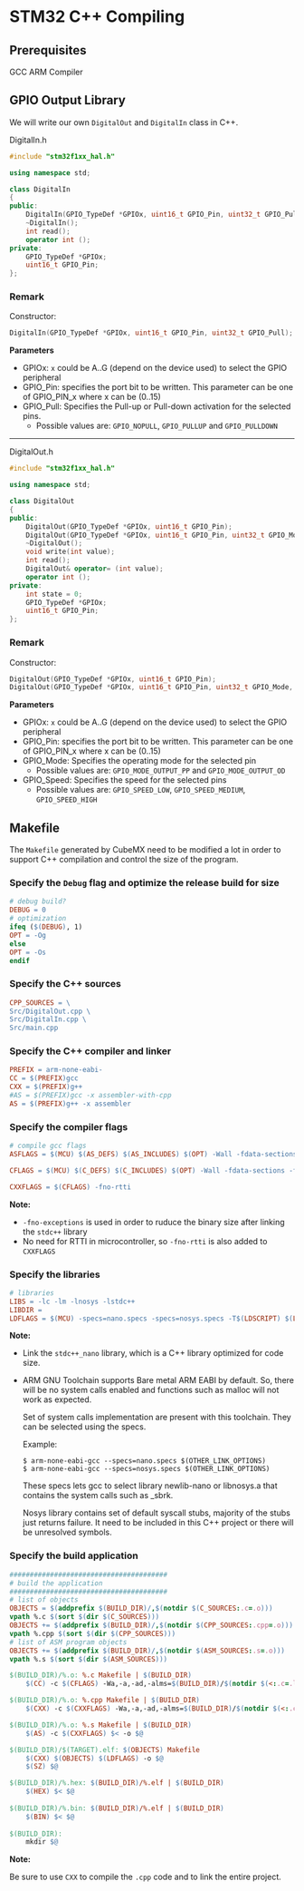 # STM32 C++ Compiling

## Prerequisites

GCC ARM Compiler

## GPIO Output Library

We will write our own `DigitalOut` and `DigitalIn` class in C++.

DigitalIn.h

```C++
#include "stm32f1xx_hal.h"

using namespace std;

class DigitalIn
{
public:
    DigitalIn(GPIO_TypeDef *GPIOx, uint16_t GPIO_Pin, uint32_t GPIO_Pull);
    ~DigitalIn();
    int read();
    operator int ();
private:
    GPIO_TypeDef *GPIOx;
    uint16_t GPIO_Pin;
};
```

### Remark

Constructor:

```C++
DigitalIn(GPIO_TypeDef *GPIOx, uint16_t GPIO_Pin, uint32_t GPIO_Pull);
```

**Parameters**

* GPIOx: `x` could be A..G (depend on the device used) to select the GPIO peripheral
* GPIO_Pin: specifies the port bit to be written. This parameter can be one of GPIO_PIN_x where x can be (0..15)
* GPIO_Pull: Specifies the Pull-up or Pull-down activation for the selected pins.
  * Possible values are: `GPIO_NOPULL`, `GPIO_PULLUP` and `GPIO_PULLDOWN`

***

DigitalOut.h

```C++
#include "stm32f1xx_hal.h"

using namespace std;

class DigitalOut
{
public:
    DigitalOut(GPIO_TypeDef *GPIOx, uint16_t GPIO_Pin);
    DigitalOut(GPIO_TypeDef *GPIOx, uint16_t GPIO_Pin, uint32_t GPIO_Mode, uint32_t GPIO_Speed);
    ~DigitalOut();
    void write(int value);
    int read();
    DigitalOut& operator= (int value);
    operator int ();
private:
    int state = 0;
    GPIO_TypeDef *GPIOx;
    uint16_t GPIO_Pin;
};
```

### Remark

Constructor:

```C++
DigitalOut(GPIO_TypeDef *GPIOx, uint16_t GPIO_Pin);
DigitalOut(GPIO_TypeDef *GPIOx, uint16_t GPIO_Pin, uint32_t GPIO_Mode, uint32_t GPIO_Speed);
```

**Parameters**

* GPIOx: `x` could be A..G (depend on the device used) to select the GPIO peripheral
* GPIO_Pin: specifies the port bit to be written. This parameter can be one of GPIO_PIN_x where x can be (0..15)
* GPIO_Mode: Specifies the operating mode for the selected pin 
  * Possible values are: `GPIO_MODE_OUTPUT_PP` and `GPIO_MODE_OUTPUT_OD`
* GPIO_Speed: Specifies the speed for the selected pins 
  * Possible values are: `GPIO_SPEED_LOW`, `GPIO_SPEED_MEDIUM`, `GPIO_SPEED_HIGH`

## Makefile

The `Makefile` generated by CubeMX need to be modified a lot in order to support C++ compilation and control the size of the program.

### Specify the `Debug` flag and optimize the release build for size

```Makefile
# debug build?
DEBUG = 0
# optimization
ifeq ($(DEBUG), 1)
OPT = -Og
else
OPT = -Os
endif
```

### Specify the C++ sources

```Makefile
CPP_SOURCES = \
Src/DigitalOut.cpp \
Src/DigitalIn.cpp \
Src/main.cpp
```

### Specify the C++ compiler and linker

```Makefile
PREFIX = arm-none-eabi-
CC = $(PREFIX)gcc
CXX = $(PREFIX)g++
#AS = $(PREFIX)gcc -x assembler-with-cpp
AS = $(PREFIX)g++ -x assembler
```

### Specify the compiler flags

```Makefile
# compile gcc flags
ASFLAGS = $(MCU) $(AS_DEFS) $(AS_INCLUDES) $(OPT) -Wall -fdata-sections -ffunction-sections -fno-exceptions

CFLAGS = $(MCU) $(C_DEFS) $(C_INCLUDES) $(OPT) -Wall -fdata-sections -ffunction-sections -fno-exceptions

CXXFLAGS = $(CFLAGS) -fno-rtti
```

**Note:**

* `-fno-exceptions` is used in order to ruduce the binary size after linking the `stdc++` library
* No need for RTTI in microcontroller, so `-fno-rtti` is also added to `CXXFLAGS`

### Specify the libraries

```Makefile
# libraries
LIBS = -lc -lm -lnosys -lstdc++
LIBDIR = 
LDFLAGS = $(MCU) -specs=nano.specs -specs=nosys.specs -T$(LDSCRIPT) $(LIBDIR) $(LIBS) -Wl,-Map=$(BUILD_DIR)/$(TARGET).map,--cref -Wl,--gc-sections
```

**Note:**

* Link the `stdc++_nano` library, which is a C++ library optimized for code size.
* ARM GNU Toolchain supports Bare metal ARM EABI by default. So, there will be no system calls enabled and functions such as malloc will not work as expected.

  Set of system calls implementation are present with this toolchain. They can be selected using the specs.

  Example:
  ```
  $ arm-none-eabi-gcc --specs=nano.specs $(OTHER_LINK_OPTIONS)
  $ arm-none-eabi-gcc --specs=nosys.specs $(OTHER_LINK_OPTIONS)
  ```

  These specs lets gcc to select library newlib-nano or libnosys.a that contains the system calls such as _sbrk. 
  
  Nosys library contains set of default syscall stubs, majority of the stubs just returns failure. It need to be included in this C++ project or there will be unresolved symbols.

### Specify the build application

```Makefile
#######################################
# build the application
#######################################
# list of objects
OBJECTS = $(addprefix $(BUILD_DIR)/,$(notdir $(C_SOURCES:.c=.o)))
vpath %.c $(sort $(dir $(C_SOURCES)))
OBJECTS += $(addprefix $(BUILD_DIR)/,$(notdir $(CPP_SOURCES:.cpp=.o)))
vpath %.cpp $(sort $(dir $(CPP_SOURCES)))
# list of ASM program objects
OBJECTS += $(addprefix $(BUILD_DIR)/,$(notdir $(ASM_SOURCES:.s=.o)))
vpath %.s $(sort $(dir $(ASM_SOURCES)))

$(BUILD_DIR)/%.o: %.c Makefile | $(BUILD_DIR) 
	$(CC) -c $(CFLAGS) -Wa,-a,-ad,-alms=$(BUILD_DIR)/$(notdir $(<:.c=.lst)) $< -o $@

$(BUILD_DIR)/%.o: %.cpp Makefile | $(BUILD_DIR) 
	$(CXX) -c $(CXXFLAGS) -Wa,-a,-ad,-alms=$(BUILD_DIR)/$(notdir $(<:.cpp=.lst)) $< -o $@

$(BUILD_DIR)/%.o: %.s Makefile | $(BUILD_DIR)
	$(AS) -c $(CXXFLAGS) $< -o $@

$(BUILD_DIR)/$(TARGET).elf: $(OBJECTS) Makefile
	$(CXX) $(OBJECTS) $(LDFLAGS) -o $@
	$(SZ) $@

$(BUILD_DIR)/%.hex: $(BUILD_DIR)/%.elf | $(BUILD_DIR)
	$(HEX) $< $@
	
$(BUILD_DIR)/%.bin: $(BUILD_DIR)/%.elf | $(BUILD_DIR)
	$(BIN) $< $@	
	
$(BUILD_DIR):
	mkdir $@
```

**Note:**

Be sure to use `CXX` to compile the `.cpp` code and to link the entire project.



